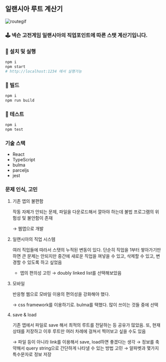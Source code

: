 ## 일랜시아 루트 계산기

![routegif](https://i.imgur.com/3nxjGrJ.gif)

### :joystick: 넥슨 고전게임 일랜시아의 직업포인트에 따른 스탯 계산기입니다.

### :construction: 설치 및 실행

```sh
npm i
npm start
# http://localhost:1234 에서 실행가능
```

### :rocket: 빌드

```sh
npm i
npm run build
```

### :hammer: 테스트

```sh
npm i
npm test
```

### 기술 스택

- React
- TypeScript
- bulma
- parceljs
- jest

### 문제 인식, 고민

1. 기존 앱의 불편함

   작동 자체가 안되는 문제, 파일을 다운로드해서 깔아야 하는데 불법 프로그램의 위험성 및 불안함이 존재

   → 웹앱으로 개발

2. 일랜시아의 직업 시스템

   여러 직업들에 따라서 스탯의 누적된 변동이 있다. 단순히 직업을 1부터 쌓아가기만 하면 큰 문제는 안되지만 중간에 새로운 직업을 껴넣을 수 있고, 삭제할 수 있고, 변경할 수 있도록 하고 싶었음

   + 앱의 편의성 고민
   → doubly linked list를 선택해보았음

3. 모바일

   반응형 웹으로 모바일 이용의 편의성을 강화해야 했다.

   → css framework를 이용하기로. bulma를 택했다. 많이 쓰이는 것들 중에 선택

4. save & load

   기존 앱에서 파일로 save 해서 최적의 루트를 전달하는 등 공유가 많았음. 또, 현재 상태를 저장하고 이후 루트만 여러 차례에 걸쳐서 찍어보고 싶을 수도 있음

   → 파일 등이 아니라 link를 이용해서 save, load하면 좋겠다는 생각
   → 정보를 축약해서 query string으로 간단하게 나타낼 수 있는 방법 고민
   → 알파벳과 몇가지 특수문자로 정보 저장
